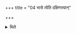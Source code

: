 +++
title = "04 भासे त्वेति दक्षिणस्यान्"

+++

<details><summary>थिते</summary>

भासे त्वेति दक्षिणस्यां नासिकायाम् । ज्योतिषे त्वेत्युत्तरस्याम् ४
</details>
